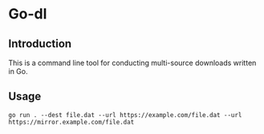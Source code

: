 # Go-dl
## Introduction
This is a command line tool for conducting multi-source downloads written in Go.

## Usage
```
go run . --dest file.dat --url https://example.com/file.dat --url https://mirror.example.com/file.dat
```
